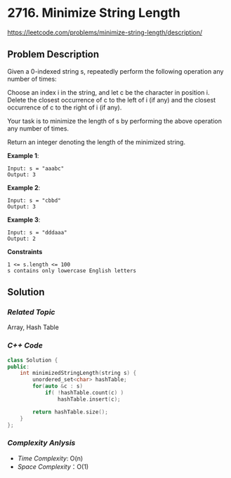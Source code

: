# 2716. Minimize String Length
https://leetcode.com/problems/minimize-string-length/description/

## Problem Description

Given a 0-indexed string s, repeatedly perform the following operation any number of times:

Choose an index i in the string, and let c be the character in position i. Delete the closest occurrence of c to the left of i (if any) and the closest occurrence of c to the right of i (if any).

Your task is to minimize the length of s by performing the above operation any number of times.

Return an integer denoting the length of the minimized string.


**Example 1**:
```
Input: s = "aaabc"
Output: 3
```
**Example 2**:
```
Input: s = "cbbd"
Output: 3
```
**Example 3**:
```
Input: s = "dddaaa"
Output: 2
```

**Constraints**
```
1 <= s.length <= 100
s contains only lowercase English letters
```

## Solution

### _Related Topic_
   Array, Hash Table

### _C++ Code_
```cpp
class Solution {
public:
    int minimizedStringLength(string s) {
        unordered_set<char> hashTable;
        for(auto &c : s)
            if( !hashTable.count(c) )
                hashTable.insert(c);

        return hashTable.size();
    }
};
```

### _Complexity Anlysis_
- _Time Complexity_: O(n)
- _Space Complexity_：O(1)
